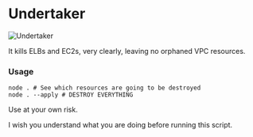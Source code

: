 # Undertaker

![Undertaker](https://www.hearthstonetopdecks.com/wp-content/uploads/2014/04/undertaker-1-300x429.png)

It kills ELBs and EC2s, very clearly, leaving no orphaned VPC resources.

### Usage

```shell
node . # See which resources are going to be destroyed
node . --apply # DESTROY EVERYTHING
```

Use at your own risk.

I wish you understand what you are doing before running this script.